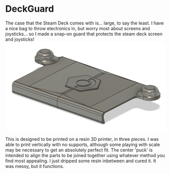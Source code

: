 # DeckGuard
The case that the Steam Deck comes with is... large, to say the least.  I have a nice bag to throw electronics in, but worry most about screens and joysticks... so I made a snap-on guard that protects the steam deck screen and joysticks!
![The model in autodesk](https://github.com/Sielu-Rooster/DeckGuard/blob/main/guard%20render.png?raw=true)

This is designed to be printed on a resin 3D printer, in three pieces.  I was able to print vertically with no supports, although some playing with scale may be necessary to get an absolutely perfect fit.  The center 'puck' is intended to align the parts to be joined together using whatever method you find most appealing.  I just dripped some resin inbetween and cured it.  It was messy, but it functions.

